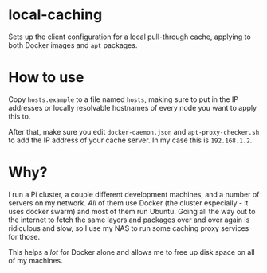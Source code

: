 # local-caching

Sets up the client configuration for a local pull-through cache, applying to both Docker images and `apt` packages.

# How to use

Copy `hosts.example` to a file named `hosts`, making sure to put in the IP addresses or locally resolvable hostnames of every node you want to apply this to.

After that, make sure you edit `docker-daemon.json` and `apt-proxy-checker.sh` to add the IP address of your cache server. In my case this is `192.168.1.2`.

# Why?

I run a Pi cluster, a couple different development machines, and a number of servers on my network. _All_ of them use Docker (the cluster especially - it uses docker swarm) and most of them run Ubuntu. Going all the way out to the internet to fetch the same layers and packages over and over again is ridiculous and slow, so I use my NAS to run some caching proxy services for those.

This helps a _lot_ for Docker alone and allows me to free up disk space on all of my machines.
